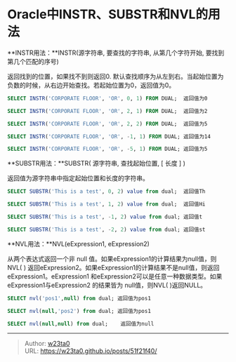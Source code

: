 # Oracle中INSTR、SUBSTR和NVL的用法


**INSTR用法：**INSTR(源字符串, 要查找的字符串, 从第几个字符开始, 要找到第几个匹配的序号)

返回找到的位置，如果找不到则返回0. 默认查找顺序为从左到右。当起始位置为负数的时候，从右边开始查找。若起始位置为0，返回值为0。
```sql
SELECT INSTR('CORPORATE FLOOR', 'OR', 0, 1) FROM DUAL;  返回值为0

SELECT INSTR('CORPORATE FLOOR', 'OR', 2, 1) FROM DUAL;  返回值为2

SELECT INSTR('CORPORATE FLOOR', 'OR', 2, 2) FROM DUAL;  返回值为5

SELECT INSTR('CORPORATE FLOOR', 'OR', -1, 1) FROM DUAL; 返回值为14

SELECT INSTR('CORPORATE FLOOR', 'OR', -5, 1) FROM DUAL; 返回值为5
```

**SUBSTR用法：**SUBSTR( 源字符串, 查找起始位置, [ 长度 ] )

返回值为源字符串中指定起始位置和长度的字符串。
```sql
SELECT SUBSTR('This is a test', 0, 2) value from dual;  返回值Th

SELECT SUBSTR('This is a test', 1, 2) value from dual;  返回值Hi

SELECT SUBSTR('This is a test', -1, 2) value from dual; 返回值t

SELECT SUBSTR('This is a test', -2, 2) value from dual; 返回值st
```

**NVL用法：**NVL(eExpression1, eExpression2)

从两个表达式返回一个非 null 值。如果eExpression1的计算结果为null值，则 NVL( ) 返回eExpression2。如果eExpression1的计算结果不是null值，则返回eExpression1。eExpression1 和eExpression2可以是任意一种数据类型。如果eExpression1与eExpression2 的结果皆为 null值，则NVL( )返回NULL。
```sql
SELECT nvl('pos1',null) from dual; 返回值为pos1

SELECT nvl(null,'pos2') from dual; 返回值为pos1

SELECT nvl(null,null) from dual;    返回值为null
```


---

> Author: [w23ta0](https://github.com/w23ta0)  
> URL: https://w23ta0.github.io/posts/51f21f40/  

